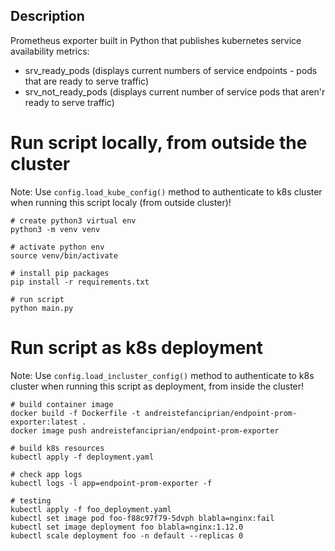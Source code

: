 ## Description

Prometheus exporter built in Python that publishes kubernetes service availability metrics:
* srv_ready_pods (displays current numbers of service endpoints - pods that are ready to serve traffic)
* srv_not_ready_pods (displays current number of service pods that aren'r ready to serve traffic)

# Run script locally, from outside the cluster

Note: Use `config.load_kube_config()` method to authenticate to k8s cluster when running this script localy (from outside cluster)!

```
# create python3 virtual env
python3 -m venv venv

# activate python env
source venv/bin/activate

# install pip packages
pip install -r requirements.txt

# run script
python main.py
```

# Run script as k8s deployment

Note: Use `config.load_incluster_config()` method to authenticate to k8s cluster when running this script as deployment, from inside the cluster!

```
# build container image
docker build -f Dockerfile -t andreistefanciprian/endpoint-prom-exporter:latest .
docker image push andreistefanciprian/endpoint-prom-exporter

# build k8s resources
kubectl apply -f deployment.yaml

# check app logs
kubectl logs -l app=endpoint-prom-exporter -f

# testing
kubectl apply -f foo_deployment.yaml
kubectl set image pod foo-f88c97f79-5dvph blabla=nginx:fail
kubectl set image deployment foo blabla=nginx:1.12.0
kubectl scale deployment foo -n default --replicas 0
```